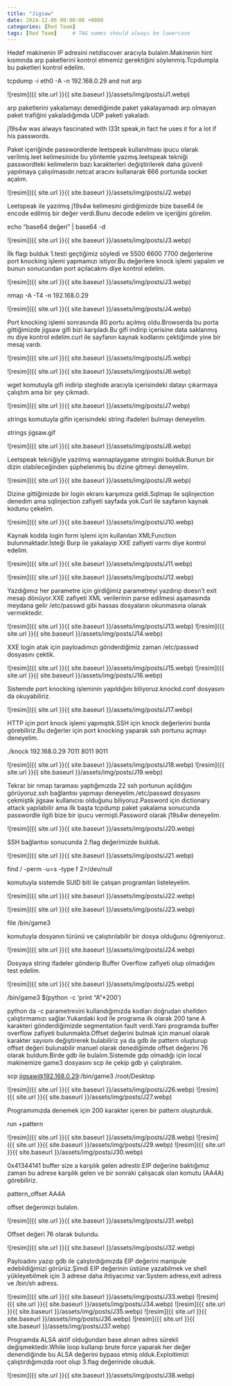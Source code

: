 ```yaml
---
title: "Jigsaw"
date: 2024-12-06 00:00:00 +0800 
categories: [Red Team]
tags: [Red Team]     # TAG names should always be lowercase
---
```


Hedef makinenin IP adresini netdiscover aracıyla bulalım.Makinenin hint kısmında arp paketlerini kontrol etmemiz gerektiğini söylenmiş.Tcpdumpla bu paketleri kontrol edelim.

tcpdump -i eth0 -A -n 192.168.0.29 and not arp

![resim]({{ site.url }}{{ site.baseurl }}/assets/img/posts/J1.webp)


arp paketlerini yakalamayı denediğimde paket yakalayamadı arp olmayan paket trafiğini yakaladığımda UDP paketi yakaladı.

j19s4w was always fascinated with l33t speak,in fact he uses it for a lot if his passwords.

Paket içeriğinde passwordlerde leetspeak kullanılması ipucu olarak verilmiş.leet kelimesinide bu yöntemle yazmış.leetspeak tekniği passwordteki kelimelerin bazı karakterleri değiştirilerek daha güvenli yapılmaya çalışılmasıdır.netcat aracını kullanarak 666 portunda socket açalım.


![resim]({{ site.url }}{{ site.baseurl }}/assets/img/posts/J2.webp)


Leetspeak ile yazılmış j19s4w kelimesini girdiğimizde bize base64 ile encode edilmiş bir değer verdi.Bunu decode edelim ve içeriğini görelim.

echo “base64 değeri” | base64 -d


![resim]({{ site.url }}{{ site.baseurl }}/assets/img/posts/J3.webp)

İlk flagı bulduk 1.testi geçtiğimiz söyledi ve 5500 6600 7700 değerlerine port knocking işlemi yapmamızı istiyor.Bu değerlere knock işlemi yapalım ve bunun sonucundan port açılacakmı diye kontrol edelim.

![resim]({{ site.url }}{{ site.baseurl }}/assets/img/posts/J3.webp)


nmap -A -T4 -n 192.168.0.29

![resim]({{ site.url }}{{ site.baseurl }}/assets/img/posts/J4.webp)

Port knocking işlemi sonrasında 80 portu açılmış oldu.Browserda bu porta gittiğimizde jigsaw gifi bizi karşıladı.Bu gifi indirip içerisine data saklanmış mı diye kontrol edelim.curl ile sayfanın kaynak kodlarını çektiğimde yine bir mesaj vardı.

![resim]({{ site.url }}{{ site.baseurl }}/assets/img/posts/J5.webp)

![resim]({{ site.url }}{{ site.baseurl }}/assets/img/posts/J6.webp)

wget komutuyla gifi indirip steghide aracıyla içerisindeki datayı çıkarmaya çalıştım ama bir şey çıkmadı.

![resim]({{ site.url }}{{ site.baseurl }}/assets/img/posts/J7.webp)

strings komutuyla gifin içerisindeki string ifadeleri bulmayı deneyelim.

strings jigsaw.gif

![resim]({{ site.url }}{{ site.baseurl }}/assets/img/posts/J8.webp)

Leetspeak tekniğiyle yazılmış wannaplaygame stringini bulduk.Bunun bir dizin olabileceğinden şüphelenmiş bu dizine gitmeyi deneyelim.

![resim]({{ site.url }}{{ site.baseurl }}/assets/img/posts/J9.webp)

Dizine gittiğimizde bir login ekranı karşımıza geldi.Sqlmap ile sqlinjection denedim ama sqlinjection zafiyeti sayfada yok.Curl ile sayfanın kaynak kodunu çekelim.

![resim]({{ site.url }}{{ site.baseurl }}/assets/img/posts/J10.webp)

Kaynak kodda login form işlemi için kullanılan XMLFunction bulunmaktadır.İsteği Burp ile yakalayıp XXE zafiyeti varmı diye kontrol edelim.

![resim]({{ site.url }}{{ site.baseurl }}/assets/img/posts/J11.webp)

![resim]({{ site.url }}{{ site.baseurl }}/assets/img/posts/J12.webp)

Yazdığımız her parametre için girdiğimiz parametreyi yazdırıp doesn’t exit mesajı dönüyor.XXE zafiyeti XML verilerinin parse edilmesi aşamasında meydana gelir /etc/passwd gibi hassas dosyaların okunmasına olanak vermektedir.

![resim]({{ site.url }}{{ site.baseurl }}/assets/img/posts/J13.webp)
![resim]({{ site.url }}{{ site.baseurl }}/assets/img/posts/J14.webp)

XXE login atak için payloadımızı gönderdiğimiz zaman /etc/passwd dosyasını çektik.

![resim]({{ site.url }}{{ site.baseurl }}/assets/img/posts/J15.webp)
![resim]({{ site.url }}{{ site.baseurl }}/assets/img/posts/J16.webp)

Sistemde port knocking işleminin yapıldığını biliyoruz.knockd.conf dosyasını da okuyabiliriz.

![resim]({{ site.url }}{{ site.baseurl }}/assets/img/posts/J17.webp)

HTTP için port knock işlemi yapmıştık.SSH için knock değerlerini burda görebiliriz.Bu değerler için port knocking yaparak ssh portunu açmayı deneyelim.

./knock 192.168.0.29 7011 8011 9011

![resim]({{ site.url }}{{ site.baseurl }}/assets/img/posts/J18.webp)
![resim]({{ site.url }}{{ site.baseurl }}/assets/img/posts/J19.webp)

Tekrar bir nmap taraması yaptığımızda 22 ssh portunun açıldığını görüyoruz.ssh bağlantısı yapmayı deneyelim./etc/passwd dosyasını çekmiştik jigsaw kullanıcısı olduğunu biliyoruz.Password için dictionary attack yapılabilir ama ilk başta tcpdump paket yakalama sonucunda passwordle ilgili bize bir ipucu vermişti.Password olarak j19s4w deneyelim.

![resim]({{ site.url }}{{ site.baseurl }}/assets/img/posts/J20.webp)

SSH bağlantısı sonucunda 2.flag değerimizde bulduk.

![resim]({{ site.url }}{{ site.baseurl }}/assets/img/posts/J21.webp)


find / -perm -u=s -type f 2>/dev/null

komutuyla sistemde SUID biti ile çalışan programları listeleyelim.

![resim]({{ site.url }}{{ site.baseurl }}/assets/img/posts/J22.webp)

![resim]({{ site.url }}{{ site.baseurl }}/assets/img/posts/J23.webp)

file /bin/game3

komutuyla dosyanın türünü ve çalıştırılabilir bir dosya olduğunu öğreniyoruz.

![resim]({{ site.url }}{{ site.baseurl }}/assets/img/posts/J24.webp)

Dosyaya string ifadeler gönderip Buffer Overflow zafiyeti olup olmadığını test edelim.

![resim]({{ site.url }}{{ site.baseurl }}/assets/img/posts/J25.webp)

/bin/game3 $(python -c ‘print “A”*200’)

python da -c parametresini kullandığımızda kodları doğrudan shellden çalıştırmamızı sağlar.Yukardaki kod ile programa ilk olarak 200 tane A karakteri gönderdiğimizde segmentation fault verdi.Yani programda buffer overflow zafiyeti bulunmakta.Offset değerini bulmak için manuel olarak karakter sayısını değiştirerek bulabiliriz ya da gdb ile pattern oluşturup offset değeri bulunabilir manuel olarak denediğimde offset değerini 76 olarak buldum.Birde gdb ile bulalım.Sistemde gdp olmadığı için local makinemize game3 dosyasını scp ile çekip gdb yi çalıştıralım.

scp jigsaw@192.168.0.29:/bin/game3 /root/Desktop


![resim]({{ site.url }}{{ site.baseurl }}/assets/img/posts/J26.webp)
![resim]({{ site.url }}{{ site.baseurl }}/assets/img/posts/J27.webp)

Programımızda denemek için 200 karakter içeren bir pattern oluşturduk.

run +pattern

![resim]({{ site.url }}{{ site.baseurl }}/assets/img/posts/J28.webp)
![resim]({{ site.url }}{{ site.baseurl }}/assets/img/posts/J29.webp)
![resim]({{ site.url }}{{ site.baseurl }}/assets/img/posts/J30.webp)


0x41344141 buffer size a karşılık gelen adrestir.EIP değerine baktığımız zaman bu adrese karşılık gelen ve bir sonraki çalışacak olan komutu (AA4A) görebiliriz.

pattern_offset AA4A

offset değerimizi bulalım.

![resim]({{ site.url }}{{ site.baseurl }}/assets/img/posts/J31.webp)

Offset değeri 76 olarak bulundu.

![resim]({{ site.url }}{{ site.baseurl }}/assets/img/posts/J32.webp)


Payloadını yazıp gdb ile çalıştırdığımızda EIP değerini manipule edebildiğimizi görürüz.Şimdi EIP değerinin üstüne yazabilmek ve shell yükleyebilmek için 3 adrese daha ihtiyacımız var.System adress,exit adress ve /bin/sh adress.

![resim]({{ site.url }}{{ site.baseurl }}/assets/img/posts/J33.webp)
![resim]({{ site.url }}{{ site.baseurl }}/assets/img/posts/J34.webp)
![resim]({{ site.url }}{{ site.baseurl }}/assets/img/posts/J35.webp)
![resim]({{ site.url }}{{ site.baseurl }}/assets/img/posts/J36.webp)
![resim]({{ site.url }}{{ site.baseurl }}/assets/img/posts/J37.webp)

Programda ALSA aktif olduğundan base alınan adres sürekli değişmektedir.While loop kullanıp brute force yaparak her değer denendiğinde bu ALSA değerini bypass etmiş olduk.Exploitimizi çalıştırdığımızda root olup 3.flag değerinide okuduk.

![resim]({{ site.url }}{{ site.baseurl }}/assets/img/posts/J38.webp)











